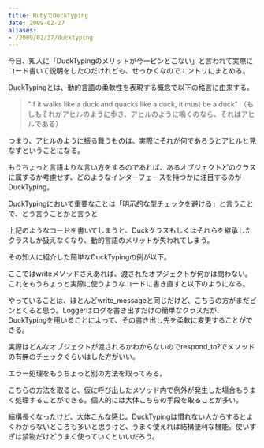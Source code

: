 ```yaml
---
title: RubyでDuckTyping
date: 2009-02-27
aliases:
- /2009/02/27/ducktyping
---
```

今日、知人に「DuckTypingのメリットが今一ピンとこない」と言われて実際にコード書いて説明をしたのだけれども、せっかくなのでエントリにまとめる。

DuckTypingとは、動的言語の柔軟性を表現する概念で以下の格言に由来する。

<blockquote>
    "If it walks like a duck and quacks like a duck, it must be a duck"
（もしもそれがアヒルのように歩き、アヒルのように鳴くのなら、それはアヒルである）
</blockquote>

つまり、アヒルのように振る舞うものは、実際にそれが何であろうとアヒルと見なすということになる。

もうちょっと言語よりな言い方をするのであれば、あるオブジェクトどのクラスに属するか考慮せず、どのようなインターフェースを持つかに注目するのがDuckTyping。

DuckTypingにおいて重要なことは「明示的な型チェックを避ける」と言うことで、どう言うことかと言うと

<script src="http://gist.github.com/70902.js"></script>

上記のようなコードを書いてしまうと、Duckクラスもしくはそれらを継承したクラスしか扱えなくなり、動的言語のメリットが失われてしまう。

その知人に紹介した簡単なDuckTypingの例が以下。

<script src="http://gist.github.com/70734.js"></script>

ここではwriteメソッドさえあれば、渡されたオブジェクトが何かは問わない。これをもうちょっと実際に使うようなコードに書き直すと以下のようになる。

<script src="http://gist.github.com/70911.js"></script>

やっていることは、ほとんどwrite_messageと同じだけど、こちらの方がまだピンとくると思う。Loggerはログを書き出すだけの簡単なクラスだが、DuckTypingを用いることによって、その書き出し先を柔軟に変更することができる。

実際はどんなオブジェクトが渡されるかわからないのでrespond_to?でメソッドの有無のチェックぐらいはした方がいい。

<script src="http://gist.github.com/70918.js"></script>

エラー処理をもうちょっと別の方法を取ってみる。

<script src="http://gist.github.com/70969.js"></script>

こちらの方法を取ると、仮に呼び出したメソッド内で例外が発生した場合もうまく処理することができる。個人的には大体こちらの手段を取ることが多い。

結構長くなったけど、大体こんな感じ。DuckTypingは慣れない人からするとよくわからないところも多いと思うけど、うまく使えれば結構便利な機能。使いすぎは禁物だけどうまく使っていくといいだろう。